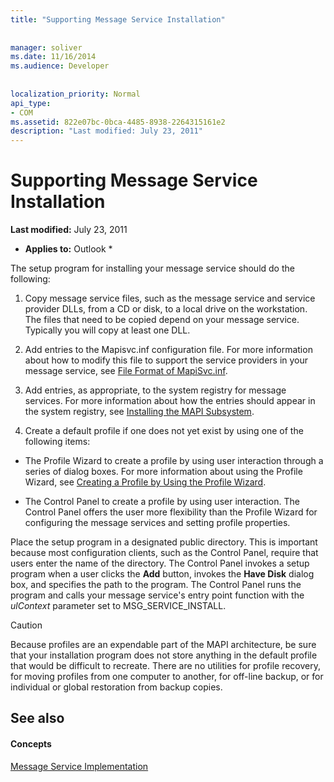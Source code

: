 ```yaml
---
title: "Supporting Message Service Installation"
 
 
manager: soliver
ms.date: 11/16/2014
ms.audience: Developer
 
 
localization_priority: Normal
api_type:
- COM
ms.assetid: 822e07bc-0bca-4485-8938-2264315161e2
description: "Last modified: July 23, 2011"
---
```


# Supporting Message Service Installation

 **Last modified:** July 23, 2011 
  
 * **Applies to:** Outlook * 
  
The setup program for installing your message service should do the following:
  
1. Copy message service files, such as the message service and service provider DLLs, from a CD or disk, to a local drive on the workstation. The files that need to be copied depend on your message service. Typically you will copy at least one DLL.
    
2. Add entries to the Mapisvc.inf configuration file. For more information about how to modify this file to support the service providers in your message service, see [File Format of MapiSvc.inf](file-format-of-mapisvc-inf.md).
    
3. Add entries, as appropriate, to the system registry for message services. For more information about how the entries should appear in the system registry, see [Installing the MAPI Subsystem](installing-the-mapi-subsystem.md).
    
4. Create a default profile if one does not yet exist by using one of the following items:
    
  - The Profile Wizard to create a profile by using user interaction through a series of dialog boxes. For more information about using the Profile Wizard, see [Creating a Profile by Using the Profile Wizard](creating-a-profile-by-using-the-profile-wizard.md).
    
  - The Control Panel to create a profile by using user interaction. The Control Panel offers the user more flexibility than the Profile Wizard for configuring the message services and setting profile properties. 
    
Place the setup program in a designated public directory. This is important because most configuration clients, such as the Control Panel, require that users enter the name of the directory. The Control Panel invokes a setup program when a user clicks the **Add** button, invokes the **Have Disk** dialog box, and specifies the path to the program. The Control Panel runs the program and calls your message service's entry point function with the  _ulContext_ parameter set to MSG_SERVICE_INSTALL. 
  
> [!CAUTION]
> Because profiles are an expendable part of the MAPI architecture, be sure that your installation program does not store anything in the default profile that would be difficult to recreate. There are no utilities for profile recovery, for moving profiles from one computer to another, for off-line backup, or for individual or global restoration from backup copies. 
  
## See also

#### Concepts

[Message Service Implementation](message-service-implementation.md)


